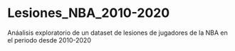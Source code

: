 # Lesiones_NBA_2010-2020
Anáalisis exploratorio de un dataset de lesiones de jugadores de la NBA en el periodo desde 2010-2020

